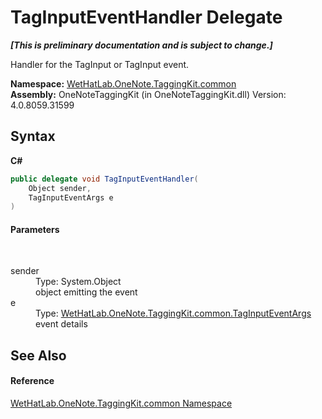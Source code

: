 # TagInputEventHandler Delegate
 _**\[This is preliminary documentation and is subject to change.\]**_

Handler for the TagInput or TagInput event.

**Namespace:**&nbsp;<a href="bcdbab9c-63d1-48a4-6937-af53fb8d9a55">WetHatLab.OneNote.TaggingKit.common</a><br />**Assembly:**&nbsp;OneNoteTaggingKit (in OneNoteTaggingKit.dll) Version: 4.0.8059.31599

## Syntax

**C#**<br />
``` C#
public delegate void TagInputEventHandler(
	Object sender,
	TagInputEventArgs e
)
```


#### Parameters
&nbsp;<dl><dt>sender</dt><dd>Type: System.Object<br />object emitting the event</dd><dt>e</dt><dd>Type: <a href="4051f65e-9ee9-3336-b314-349b990ed8df">WetHatLab.OneNote.TaggingKit.common.TagInputEventArgs</a><br />event details</dd></dl>

## See Also


#### Reference
<a href="bcdbab9c-63d1-48a4-6937-af53fb8d9a55">WetHatLab.OneNote.TaggingKit.common Namespace</a><br />